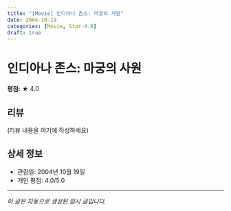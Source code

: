 ```yaml
---
title: "[Movie] 인디아나 존스: 마궁의 사원"
date: 2004-10-19
categories: [Movie, Star-4.0]
draft: true
---
```


# 인디아나 존스: 마궁의 사원

**평점:** ★ 4.0

## 리뷰

(리뷰 내용을 여기에 작성하세요)

## 상세 정보

- 관람일: 2004년 10월 19일
- 개인 평점: 4.0/5.0

---

*이 글은 자동으로 생성된 임시 글입니다.*
